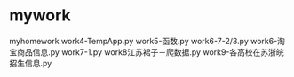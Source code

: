 # mywork
myhomework
work4-TempApp.py
work5-函数.py
work6-7-2/3.py
work6-淘宝商品信息.py
work7-1.py
work8江苏裙子－爬数据.py
work9-各高校在苏浙皖招生信息.py
